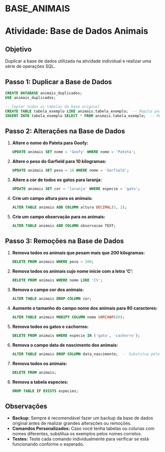# BASE_ANIMAIS

# Atividade: Base de Dados Animais

## Objetivo
Duplicar a base de dados utilizada na atividade individual e realizar uma série de operações SQL.

## Passo 1: Duplicar a Base de Dados

```sql
CREATE DATABASE animais_duplicados;
USE animais_duplicados;

-- Copiar todas as tabelas da base original
CREATE TABLE tabela_exemplo LIKE animais.tabela_exemplo;  -- Repita para cada tabela
INSERT INTO tabela_exemplo SELECT * FROM animais.tabela_exemplo;  -- Repita para cada tabela
```

## Passo 2: Alterações na Base de Dados

1. **Altere o nome do Pateta para Goofy:**
   ```sql
   UPDATE animais SET nome = 'Goofy' WHERE nome = 'Pateta';
   ```

2. **Altere o peso do Garfield para 10 kilogramas:**
   ```sql
   UPDATE animais SET peso = 10 WHERE nome = 'Garfield';
   ```

3. **Altere a cor de todos os gatos para laranja:**
   ```sql
   UPDATE animais SET cor = 'laranja' WHERE especie = 'gato';
   ```

4. **Crie um campo altura para os animais:**
   ```sql
   ALTER TABLE animais ADD COLUMN altura DECIMAL(5, 2);
   ```

5. **Crie um campo observação para os animais:**
   ```sql
   ALTER TABLE animais ADD COLUMN observacao TEXT;
   ```

## Passo 3: Remoções na Base de Dados

1. **Remova todos os animais que pesam mais que 200 kilogramas:**
   ```sql
   DELETE FROM animais WHERE peso > 200;
   ```

2. **Remova todos os animais cujo nome inicie com a letra ‘C’:**
   ```sql
   DELETE FROM animais WHERE nome LIKE 'C%';
   ```

3. **Remova o campo cor dos animais:**
   ```sql
   ALTER TABLE animais DROP COLUMN cor;
   ```

4. **Aumente o tamanho do campo nome dos animais para 80 caracteres:**
   ```sql
   ALTER TABLE animais MODIFY COLUMN nome VARCHAR(80);
   ```

5. **Remova todos os gatos e cachorros:**
   ```sql
   DELETE FROM animais WHERE especie IN ('gato', 'cachorro');
   ```

6. **Remova o campo data de nascimento dos animais:**
   ```sql
   ALTER TABLE animais DROP COLUMN data_nascimento;  -- Substitua pelo nome correto da coluna
   ```

7. **Remova todos os animais:**
   ```sql
   DELETE FROM animais;
   ```

8. **Remova a tabela especies:**
   ```sql
   DROP TABLE IF EXISTS especies;
   ```

## Observações

- **Backup:** Sempre é recomendável fazer um backup da base de dados original antes de realizar grandes alterações ou remoções.
- **Comandos Personalizados:** Caso você tenha tabelas ou colunas com nomes diferentes, substitua os exemplos pelos nomes corretos.
- **Testes:** Teste cada comando individualmente para verificar se está funcionando conforme o esperado.
